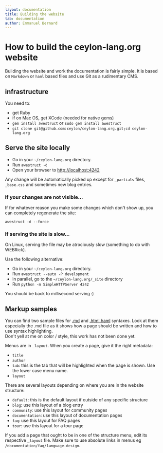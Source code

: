 ```yaml
---
layout: documentation
title: Building the website
tab: documentation
author: Emmanuel Bernard
---
```

# How to build the ceylon-lang.org website

Building the website and work the documentation is fairly simple. It is based
on `Markdown` or `haml` based files and use Git as a rudimentary CMS.

## infrastructure

You need to:

* get Ruby
* if on Mac OS, get XCode (needed for native gems)
* `gem install awestruct` or `sudo gem install awestruct`
* `git clone git@github.com:ceylon/ceylon-lang.org.git;cd ceylon-lang.org`

## Serve the site locally

* Go in your `~/ceylon-lang.org` directory.  
* Run  `awestruct -d`
* Open your browser to <http://localhost:4242>

Any change will be automatically picked up except for `_partials` files, `_base.css`
and sometimes new blog entries.

### If your changes are not visible...

If for whatever reason you make some changes which don't show up, you can
completely regenerate the site:

    awestruct -d --force

### If serving the site is slow...

On Linux, serving the file may be atrociously slow 
(something to do with WEBRick).

Use the following alternative:

* Go in your `~/ceylon-lang.org` directory.  
* Run  `awestruct --auto -P development`
* In parallel, go to the `~/ceylon-lang.org/_site` directory
* Run `python -m SimpleHTTPServer 4242`

You should be back to millisecond serving :) 

## Markup samples

You can find two sample files for [.md](/md-sample) and 
[.html.haml](/haml-sample) syntaxes. Look at them especially the .md file as it 
shows how a page should be written and how to use syntax highlighting.          
Don't yell at me on color / style, this work has not been done yet.

Menus are in `_layout`. When you create a page, give it the right metadata:

* `title`
* `author`
* `tab`: this is the tab that will be highlighted when the page is shown. Use the lower case menu name.
* `layout`

There are several layouts depending on where you are in the website structure:

* `default`: this is the default layout if outside of any specific structure
* `blog`: use this layout of a blog entry
* `community`: use this layout for community pages
* `documentation`: use this layout of documentation pages
* `faq`: use this layout for FAQ pages
* `tour`: use this layout for a tour page

If you add a page that ought to be in one of the structure menu, edit its respective `_layout` file. Make sure to use absolute links in menus eg `/documentation/faq/language-design`.